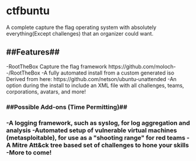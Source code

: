 <h1>ctfbuntu</h1>
<p>A complete capture the flag operating system with absolutely everything(Except challenges) that an organizer could want.</p>

<h2>##Features##</h2>
<p>-RootTheBox Capture the flag framework
https://github.com/moloch--/RootTheBox
-A fully automated install from a custom generated iso
Derived from here: https://github.com/netson/ubuntu-unattended
-An option during the install to include an XML file with all challenges, teams, corporations, avatars, and more!
</p>
<h3>##Possible Add-ons (Time Permitting)##<h3>
<p>-A logging framework, such as syslog, for log aggregation and analysis 
-Automated setup of vulnerable virtual machines (metasploitable), for use as a "shooting range" for red teams
-A Mitre Att&ck tree based set of challenges to hone your skills
-More to come!
</p>

